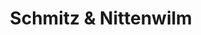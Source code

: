 ---
title: "Schmitz & Nittenwilm"
url: /koeln/schmitz-und-nittenwilm-rene-magritte-promenade/
shop: Bäckerei
---